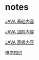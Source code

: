 # notes
[JAVA 基础内容]()

[JAVA 进阶内容]()

[JAVA 高级内容]()







[电商知识](https://github.com/kaiguoyuanshuai/notes/blob/master/SHOP_NOTES.md)